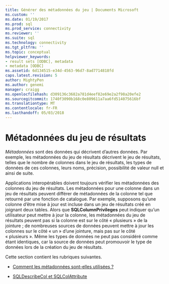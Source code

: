```yaml
---
title: Générer des métadonnées du jeu | Documents Microsoft
ms.custom: ''
ms.date: 01/19/2017
ms.prod: sql
ms.prod_service: connectivity
ms.reviewer: ''
ms.suite: sql
ms.technology: connectivity
ms.tgt_pltfrm: ''
ms.topic: conceptual
helpviewer_keywords:
- result sets [ODBC], metadata
- metadata [ODBC]
ms.assetid: 6d134515-e34d-4563-96d7-8ad7714818fd
caps.latest.revision: 5
author: MightyPen
ms.author: genemi
manager: craigg
ms.openlocfilehash: d309136c3682a781d4eef82e69e2a2f98a20efe2
ms.sourcegitcommit: 1740f3090b168c0e809611a7aa6fd514075616bf
ms.translationtype: MT
ms.contentlocale: fr-FR
ms.lasthandoff: 05/03/2018
---
```

# <a name="result-set-metadata"></a>Métadonnées du jeu de résultats
*Métadonnées* sont des données qui décrivent d’autres données. Par exemple, les métadonnées du jeu de résultats décrivent le jeu de résultats, telles que le nombre de colonnes dans le jeu de résultats, les types de données de ces colonnes, leurs noms, précision, possibilité de valeur null et ainsi de suite.  
  
 Applications interopérables doivent toujours vérifier les métadonnées des colonnes du jeu de résultats. Les métadonnées pour une colonne dans un jeu de résultats peuvent différer de métadonnées de la colonne tel que retourné par une fonction de catalogue. Par exemple, supposons qu’une colonne d’être mise à jour est incluse dans un jeu de résultats créé en joignant deux tables. Alors que **SQLColumnPrivileges** peut indiquer qu’un utilisateur peut mettre à jour la colonne, les métadonnées du jeu de résultats peuvent pas si la colonne est sur le côté « plusieurs » de la jointure ; de nombreuses sources de données peuvent mettre à jour les colonnes sur le côté « un » d’une jointure, mais pas sur le côté « plusieurs ». Même les types de données ne peut pas considéré comme étant identiques, car la source de données peut promouvoir le type de données lors de la création du jeu de résultats.  
  
 Cette section contient les rubriques suivantes.  
  
-   [Comment les métadonnées sont-elles utilisées ?](../../../odbc/reference/develop-app/how-is-metadata-used.md)  
  
-   [SQLDescribeCol et SQLColAttribute](../../../odbc/reference/develop-app/sqldescribecol-and-sqlcolattribute.md)
